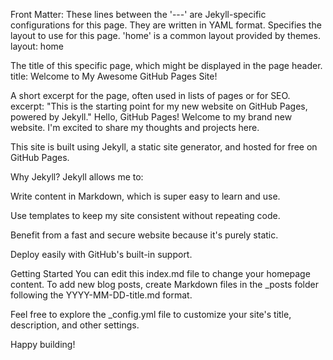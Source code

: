 Front Matter: These lines between the '---' are Jekyll-specific configurations for this page.
They are written in YAML format.
Specifies the layout to use for this page. 'home' is a common layout provided by themes.
layout: home

The title of this specific page, which might be displayed in the page header.
title: Welcome to My Awesome GitHub Pages Site!

A short excerpt for the page, often used in lists of pages or for SEO.
excerpt: "This is the starting point for my new website on GitHub Pages, powered by Jekyll."
Hello, GitHub Pages!
Welcome to my brand new website. I'm excited to share my thoughts and projects here.

This site is built using Jekyll, a static site generator, and hosted for free on GitHub Pages.

Why Jekyll?
Jekyll allows me to:

Write content in Markdown, which is super easy to learn and use.

Use templates to keep my site consistent without repeating code.

Benefit from a fast and secure website because it's purely static.

Deploy easily with GitHub's built-in support.

Getting Started
You can edit this index.md file to change your homepage content.
To add new blog posts, create Markdown files in the _posts folder following the YYYY-MM-DD-title.md format.

Feel free to explore the _config.yml file to customize your site's title, description, and other settings.

Happy building!
